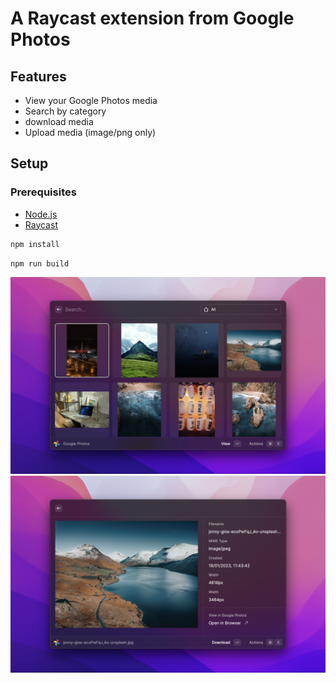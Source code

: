 # A Raycast extension from Google Photos

## Features

- View your Google Photos media
- Search by category
- download media
- Upload media (image/png only)

## Setup

### Prerequisites

- [Node.js](https://nodejs.org/en/download/)
- [Raycast](https://raycast.com/download)

```bash
npm install
```

```bash
npm run build
```

![screenshot](./metadata/google-photos-1.png)
![screenshot](./metadata/google-photos-2.png)
